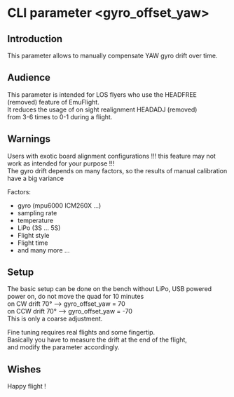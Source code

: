 # CLI parameter <gyro_offset_yaw>

## Introduction
This parameter allows to manually compensate YAW gyro drift over time.  

## Audience
 This parameter is intended for LOS flyers who use the HEADFREE (removed) feature of EmuFlight.  
 It reduces the usage of on sight realignment HEADADJ (removed)  
 from 3-6 times to 0-1 during a flight.  

## Warnings
Users with exotic board alignment configurations !!! this feature may not work as intended for your purpose !!!  
The gyro drift depends on many factors, so the results of manual calibration have a big variance  

Factors:  
*  gyro (mpu6000 ICM260X ...)
*  sampling rate
*  temperature
*  LiPo (3S ... 5S)
*  Flight style
*  Flight time
*  and many more ...

## Setup
The basic setup can be done on the bench without LiPo, USB powered  
power on, do not move the quad for 10 minutes  
on CW  drift 70° --> gyro_offset_yaw = 70  
on CCW drift 70° --> gyro_offset_yaw = -70  
This is only a coarse adjustment.  

Fine tuning requires real flights and some fingertip.  
Basically you have to measure the drift at the end of the flight,  
and modify the parameter accordingly.  

## Wishes
Happy flight !  
